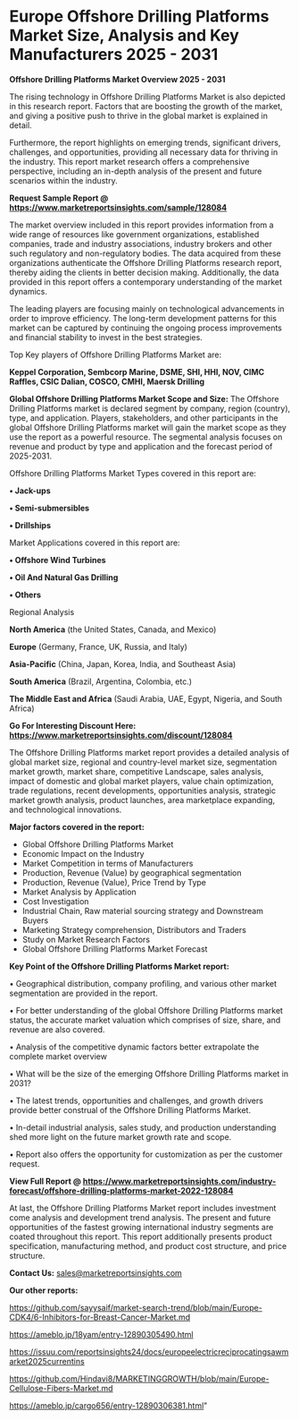 # Europe Offshore Drilling Platforms Market Size, Analysis and Key Manufacturers 2025 - 2031

<Strong> Offshore Drilling Platforms Market Overview 2025 - 2031</strong>

The rising technology in Offshore Drilling Platforms Market is also depicted in this research report. Factors that are boosting the growth of the market, and giving a positive push to thrive in the global market is explained in detail.

Furthermore, the report highlights on emerging trends, significant drivers, challenges, and opportunities, providing all necessary data for thriving in the industry. This report market research offers a comprehensive perspective, including an in-depth analysis of the present and future scenarios within the industry.

<strong>Request Sample Report @ <a href=https://www.marketreportsinsights.com/sample/128084>https://www.marketreportsinsights.com/sample/128084</a></strong>

The market overview included in this report provides information from a wide range of resources like government organizations, established companies, trade and industry associations, industry brokers and other such regulatory and non-regulatory bodies. The data acquired from these organizations authenticate the Offshore Drilling Platforms research report, thereby aiding the clients in better decision making. Additionally, the data provided in this report offers a contemporary understanding of the market dynamics.

The leading players are focusing mainly on technological advancements in order to improve efficiency. The long-term development patterns for this market can be captured by continuing the ongoing process improvements and financial stability to invest in the best strategies.

Top Key players of Offshore Drilling Platforms Market are:

<strong>Keppel Corporation, Sembcorp Marine, DSME, SHI, HHI, NOV, CIMC Raffles, CSIC Dalian, COSCO, CMHI, Maersk Drilling</strong>

<strong><b>Global Offshore Drilling Platforms Market Scope and Size:</b></strong>
The Offshore Drilling Platforms market is declared segment by company, region (country), type, and application. Players, stakeholders, and other participants in the global Offshore Drilling Platforms market will gain the market scope as they use the report as a powerful resource. The segmental analysis focuses on revenue and product by type and application and the forecast period of 2025-2031.

Offshore Drilling Platforms Market Types covered in this report are:

<strong>• Jack-ups

• Semi-submersibles

• Drillships</strong>

Market Applications covered in this report are:

<strong>• Offshore Wind Turbines

• Oil And Natural Gas Drilling

• Others</strong> 

Regional Analysis

<strong>North America</strong> (the United States, Canada, and Mexico)

<strong>Europe</strong> (Germany, France, UK, Russia, and Italy)

<strong>Asia-Pacific</strong> (China, Japan, Korea, India, and Southeast Asia)

<strong>South America</strong> (Brazil, Argentina, Colombia, etc.)

<strong>The Middle East and Africa</strong> (Saudi Arabia, UAE, Egypt, Nigeria, and South Africa)

<strong>Go For Interesting Discount Here: <a href=https://www.marketreportsinsights.com/discount/128084>https://www.marketreportsinsights.com/discount/128084</a></strong>

The Offshore Drilling Platforms market report provides a detailed analysis of global market size, regional and country-level market size, segmentation market growth, market share, competitive Landscape, sales analysis, impact of domestic and global market players, value chain optimization, trade regulations, recent developments, opportunities analysis, strategic market growth analysis, product launches, area marketplace expanding, and technological innovations.

<strong><b>Major factors covered in the report:</b></strong>
<ul>
  <li>Global Offshore Drilling Platforms Market </li>
  <li>Economic Impact on the Industry</li>
  <li>Market Competition in terms of Manufacturers</li>
  <li>Production, Revenue (Value) by geographical segmentation</li>
  <li>Production, Revenue (Value), Price Trend by Type</li>
  <li>Market Analysis by Application</li>
  <li>Cost Investigation</li>
  <li>Industrial Chain, Raw material sourcing strategy and Downstream Buyers</li>
  <li>Marketing Strategy comprehension, Distributors and Traders</li>
  <li>Study on Market Research Factors</li>
  <li>Global Offshore Drilling Platforms Market Forecast</li>
</ul>

<strong><b>Key Point of the Offshore Drilling Platforms Market report:</b></strong>

• Geographical distribution, company profiling, and various other market segmentation are provided in the report.

• For better understanding of the global Offshore Drilling Platforms market status, the accurate market valuation which comprises of size, share, and revenue are also covered.

• Analysis of the competitive dynamic factors better extrapolate the complete market overview

• What will be the size of the emerging Offshore Drilling Platforms market in 2031?

• The latest trends, opportunities and challenges, and growth drivers provide better construal of the Offshore Drilling Platforms Market.

• In-detail industrial analysis, sales study, and production understanding shed more light on the future market growth rate and scope.

• Report also offers the opportunity for customization as per the customer request.

<strong><b>View Full Report @ <a href=https://www.marketreportsinsights.com/industry-forecast/offshore-drilling-platforms-market-2022-128084>https://www.marketreportsinsights.com/industry-forecast/offshore-drilling-platforms-market-2022-128084</a></b></strong>


At last, the Offshore Drilling Platforms Market report includes investment come analysis and development trend analysis. The present and future opportunities of the fastest growing international industry segments are coated throughout this report. This report additionally presents product specification, manufacturing method, and product cost structure, and price structure.

<strong>Contact Us:</strong>
sales@marketreportsinsights.com

<strong>Our other reports:</strong>

<a href=https://github.com/sayysaif/market-search-trend/blob/main/Europe-CDK4/6-Inhibitors-for-Breast-Cancer-Market.md>https://github.com/sayysaif/market-search-trend/blob/main/Europe-CDK4/6-Inhibitors-for-Breast-Cancer-Market.md</a>

<a href=https://ameblo.jp/18yam/entry-12890305490.html>https://ameblo.jp/18yam/entry-12890305490.html</a>

<a href=https://issuu.com/reportsinsights24/docs/europeelectricreciprocatingsawmarket2025currentins>https://issuu.com/reportsinsights24/docs/europeelectricreciprocatingsawmarket2025currentins</a>

<a href=https://github.com/Hindavi8/MARKETINGGROWTH/blob/main/Europe-Cellulose-Fibers-Market.md>https://github.com/Hindavi8/MARKETINGGROWTH/blob/main/Europe-Cellulose-Fibers-Market.md</a>

<a href=https://ameblo.jp/cargo656/entry-12890306381.html>https://ameblo.jp/cargo656/entry-12890306381.html</a>"
